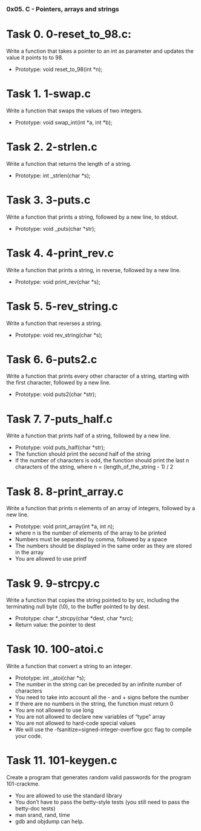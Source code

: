 ### 0x05. C - Pointers, arrays and strings

# Task 0. 0-reset_to_98.c:
Write a function that takes a pointer to an int as parameter and updates the value it points to to 98.
* Prototype: void reset_to_98(int *n);

# Task 1. 1-swap.c
Write a function that swaps the values of two integers.
* Prototype: void swap_int(int *a, int *b);

# Task 2. 2-strlen.c
Write a function that returns the length of a string.
* Prototype: int _strlen(char *s);

# Task 3. 3-puts.c
Write a function that prints a string, followed by a new line, to stdout.
* Prototype: void _puts(char *str);

# Task 4. 4-print_rev.c
Write a function that prints a string, in reverse, followed by a new line.
* Prototype: void print_rev(char *s);

# Task 5. 5-rev_string.c
Write a function that reverses a string.
* Prototype: void rev_string(char *s);

# Task 6. 6-puts2.c
Write a function that prints every other character of a string, starting with the first character, followed by a new line.
* Prototype: void puts2(char *str);

# Task 7. 7-puts_half.c
Write a function that prints half of a string, followed by a new line.
* Prototype: void puts_half(char *str);
* The function should print the second half of the string
* If the number of characters is odd, the function should print the last n characters of the string, where n = (length_of_the_string - 1) / 2

# Task 8. 8-print_array.c
Write a function that prints n elements of an array of integers, followed by a new line.
* Prototype: void print_array(int *a, int n);
* where n is the number of elements of the array to be printed
* Numbers must be separated by comma, followed by a space
* The numbers should be displayed in the same order as they are stored in the array
* You are allowed to use printf

# Task 9. 9-strcpy.c
Write a function that copies the string pointed to by src, including the terminating null byte (\0), to the buffer pointed to by dest.
* Prototype: char *_strcpy(char *dest, char *src);
* Return value: the pointer to dest

# Task 10. 100-atoi.c
Write a function that convert a string to an integer.
* Prototype: int _atoi(char *s);
* The number in the string can be preceded by an infinite number of characters
* You need to take into account all the - and + signs before the number
* If there are no numbers in the string, the function must return 0
* You are not allowed to use long
* You are not allowed to declare new variables of “type” array
* You are not allowed to hard-code special values
* We will use the -fsanitize=signed-integer-overflow gcc flag to compile your code.

# Task 11. 101-keygen.c
Create a program that generates random valid passwords for the program 101-crackme.
* You are allowed to use the standard library
* You don’t have to pass the betty-style tests (you still need to pass the betty-doc tests)
* man srand, rand, time
* gdb and objdump can help.


